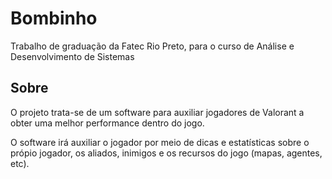 # Bombinho
Trabalho de graduação da Fatec Rio Preto, para o curso de Análise e Desenvolvimento de Sistemas
## Sobre
O projeto trata-se de um software para auxiliar jogadores de Valorant a obter uma melhor performance dentro do jogo.

O software irá auxiliar o jogador por meio de dicas e estatísticas sobre o própio jogador, os aliados, inimigos e os recursos do jogo (mapas, agentes, etc).
